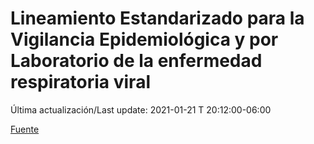 # Lineamiento Estandarizado para la Vigilancia Epidemiológica y por Laboratorio de la enfermedad respiratoria viral

 Última actualización/Last update: 2021-01-21 T 20:12:00-06:00

 [Fuente]( https://www.gob.mx/salud/documentos/lineamiento-estandarizado-para-la-vigilancia-epidemiologica-y-por-laboratorio-de-la-enfermedad-respiratoria-viral)
